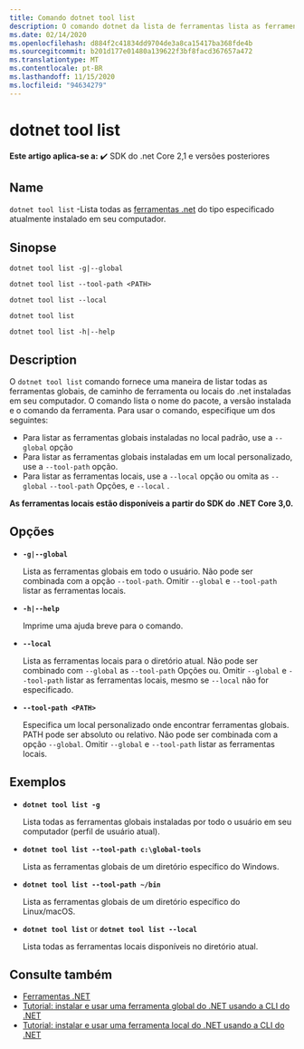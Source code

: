 ```yaml
---
title: Comando dotnet tool list
description: O comando dotnet da lista de ferramentas lista as ferramentas .NET que estão instaladas em seu computador.
ms.date: 02/14/2020
ms.openlocfilehash: d884f2c41834dd9704de3a8ca15417ba368fde4b
ms.sourcegitcommit: b201d177e01480a139622f3bf8facd367657a472
ms.translationtype: MT
ms.contentlocale: pt-BR
ms.lasthandoff: 11/15/2020
ms.locfileid: "94634279"
---
```

# <a name="dotnet-tool-list"></a>dotnet tool list

**Este artigo aplica-se a:** ✔️ SDK do .net Core 2,1 e versões posteriores

## <a name="name"></a>Name

`dotnet tool list` -Lista todas as [ferramentas .net](global-tools.md) do tipo especificado atualmente instalado em seu computador.

## <a name="synopsis"></a>Sinopse

```dotnetcli
dotnet tool list -g|--global

dotnet tool list --tool-path <PATH>

dotnet tool list --local

dotnet tool list

dotnet tool list -h|--help
```

## <a name="description"></a>Description

O `dotnet tool list` comando fornece uma maneira de listar todas as ferramentas globais, de caminho de ferramenta ou locais do .net instaladas em seu computador. O comando lista o nome do pacote, a versão instalada e o comando da ferramenta.  Para usar o comando, especifique um dos seguintes:

* Para listar as ferramentas globais instaladas no local padrão, use a `--global` opção
* Para listar as ferramentas globais instaladas em um local personalizado, use a `--tool-path` opção.
* Para listar as ferramentas locais, use a `--local` opção ou omita as `--global` `--tool-path` Opções, e `--local` .

**As ferramentas locais estão disponíveis a partir do SDK do .NET Core 3,0.**

## <a name="options"></a>Opções

- **`-g|--global`**

  Lista as ferramentas globais em todo o usuário. Não pode ser combinada com a opção `--tool-path`. Omitir `--global` e `--tool-path` listar as ferramentas locais.

- **`-h|--help`**

  Imprime uma ajuda breve para o comando.

- **`--local`**

  Lista as ferramentas locais para o diretório atual. Não pode ser combinado com `--global` as `--tool-path` Opções ou. Omitir `--global` e `--tool-path` listar as ferramentas locais, mesmo se `--local` não for especificado.

- **`--tool-path <PATH>`**

  Especifica um local personalizado onde encontrar ferramentas globais. PATH pode ser absoluto ou relativo. Não pode ser combinada com a opção `--global`. Omitir `--global` e `--tool-path` listar as ferramentas locais.

## <a name="examples"></a>Exemplos

- **`dotnet tool list -g`**

  Lista todas as ferramentas globais instaladas por todo o usuário em seu computador (perfil de usuário atual).

- **`dotnet tool list --tool-path c:\global-tools`**

  Lista as ferramentas globais de um diretório específico do Windows.

- **`dotnet tool list --tool-path ~/bin`**

  Lista as ferramentas globais de um diretório específico do Linux/macOS.

- **`dotnet tool list`** or **`dotnet tool list --local`**

  Lista todas as ferramentas locais disponíveis no diretório atual.

## <a name="see-also"></a>Consulte também

- [Ferramentas .NET](global-tools.md)
- [Tutorial: instalar e usar uma ferramenta global do .NET usando a CLI do .NET](global-tools-how-to-use.md)
- [Tutorial: instalar e usar uma ferramenta local do .NET usando a CLI do .NET](local-tools-how-to-use.md)
